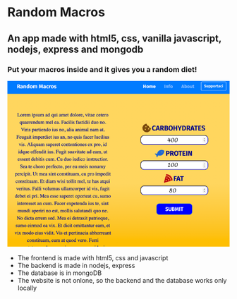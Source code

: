 # Random Macros
## An app made with html5, css, vanilla javascript, nodejs, express and mongodb
### Put your macros inside and it gives you a random diet!

![foto1](1.png)

- The frontend is made with html5, css and javascript
- The backend is made in nodejs, express
- The database is in mongoDB
- The website is not onlone, so the backend and the database works only locally

